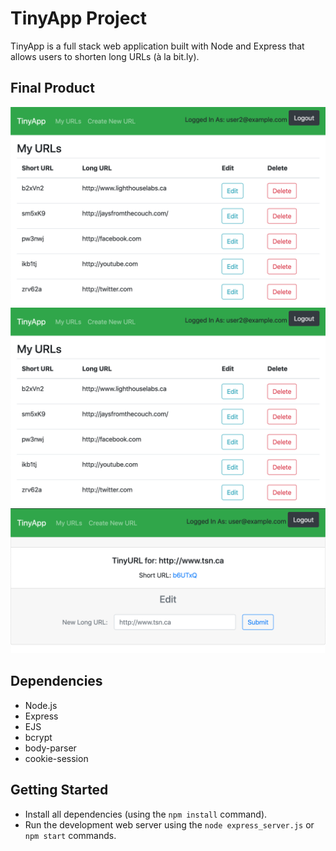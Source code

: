 # TinyApp Project

TinyApp is a full stack web application built with Node and Express that allows users to shorten long URLs (à la bit.ly).

## Final Product

!["Screenshot of Main URLS Page"](https://github.com/dbeattie/tinyApp/blob/master/docs/urls-page.png?raw=true)
!["Screenshot of Registration Page"](https://github.com/dbeattie/tinyApp/blob/master/docs/register-page.png?raw=true)
!["Screenshot of ShortURL (:id) Page"](https://github.com/dbeattie/tinyApp/blob/master/docs/urls-:id-page.png?raw=true)

## Dependencies

- Node.js
- Express
- EJS
- bcrypt
- body-parser
- cookie-session

## Getting Started

- Install all dependencies (using the `npm install` command).
- Run the development web server using the `node express_server.js` or `npm start` commands.
